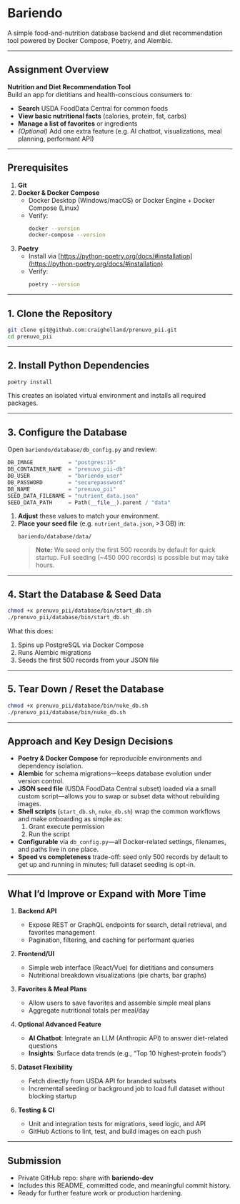 # Bariendo

A simple food-and-nutrition database backend and diet recommendation tool powered by Docker Compose, Poetry, and Alembic.

---

## Assignment Overview

**Nutrition and Diet Recommendation Tool**  
Build an app for dietitians and health-conscious consumers to:
- **Search** USDA FoodData Central for common foods  
- **View basic nutritional facts** (calories, protein, fat, carbs)  
- **Manage a list of favorites** or ingredients  
- _(Optional)_ Add one extra feature (e.g. AI chatbot, visualizations, meal planning, performant API)

---

## Prerequisites

1. **Git**  
2. **Docker & Docker Compose**  
   - Docker Desktop (Windows/macOS) or Docker Engine + Docker Compose (Linux)  
   - Verify:
     ```bash
     docker --version
     docker-compose --version
     ```
3. **Poetry**  
   - Install via [https://python-poetry.org/docs/#installation](https://python-poetry.org/docs/#installation)  
   - Verify:
     ```bash
     poetry --version
     ```

---

## 1. Clone the Repository

```bash
git clone git@github.com:craigholland/prenuvo_pii.git
cd prenuvo_pii
```

---

## 2. Install Python Dependencies

```bash
poetry install
```

This creates an isolated virtual environment and installs all required packages.

---

## 3. Configure the Database

Open `bariendo/database/db_config.py` and review:

```python
DB_IMAGE           = "postgres:15"
DB_CONTAINER_NAME  = "prenuvo_pii-db"
DB_USER            = "bariendo_user"
DB_PASSWORD        = "securepassword"
DB_NAME            = "prenuvo_pii"
SEED_DATA_FILENAME = "nutrient_data.json"
SEED_DATA_PATH     = Path(__file__).parent / "data"
```

1. **Adjust** these values to match your environment.  
2. **Place your seed file** (e.g. `nutrient_data.json`, >3 GB) in:
   ```
   bariendo/database/data/
   ```
   > **Note:** We seed only the first 500 records by default for quick startup. Full seeding (~450 000 records) is possible but may take hours.

---

## 4. Start the Database & Seed Data

```bash
chmod +x prenuvo_pii/database/bin/start_db.sh
./prenuvo_pii/database/bin/start_db.sh
```

What this does:
1. Spins up PostgreSQL via Docker Compose  
2. Runs Alembic migrations  
3. Seeds the first 500 records from your JSON file

---

## 5. Tear Down / Reset the Database

```bash
chmod +x prenuvo_pii/database/bin/nuke_db.sh
./prenuvo_pii/database/bin/nuke_db.sh
```

---

## Approach and Key Design Decisions

- **Poetry & Docker Compose** for reproducible environments and dependency isolation.  
- **Alembic** for schema migrations—keeps database evolution under version control.  
- **JSON seed file** (USDA FoodData Central subset) loaded via a small custom script—allows you to swap or subset data without rebuilding images.  
- **Shell scripts** (`start_db.sh`, `nuke_db.sh`) wrap the common workflows and make onboarding as simple as:
  1. Grant execute permission  
  2. Run the script  
- **Configurable** via `db_config.py`—all Docker-related settings, filenames, and paths live in one place.  
- **Speed vs completeness** trade-off: seed only 500 records by default to get up and running in minutes; full dataset seeding is opt-in.

---

## What I’d Improve or Expand with More Time

1. **Backend API**  
   - Expose REST or GraphQL endpoints for search, detail retrieval, and favorites management  
   - Pagination, filtering, and caching for performant queries  

2. **Frontend/UI**  
   - Simple web interface (React/Vue) for dietitians and consumers  
   - Nutritional breakdown visualizations (pie charts, bar graphs)  

3. **Favorites & Meal Plans**  
   - Allow users to save favorites and assemble simple meal plans  
   - Aggregate nutritional totals per meal/day  

4. **Optional Advanced Feature**  
   - **AI Chatbot**: Integrate an LLM (Anthropic API) to answer diet-related questions  
   - **Insights**: Surface data trends (e.g., “Top 10 highest-protein foods”)  

5. **Dataset Flexibility**  
   - Fetch directly from USDA API for branded subsets  
   - Incremental seeding or background job to load full dataset without blocking startup  

6. **Testing & CI**  
   - Unit and integration tests for migrations, seed logic, and API  
   - GitHub Actions to lint, test, and build images on each push

---

## Submission

- Private GitHub repo: share with **bariendo-dev**  
- Includes this README, committed code, and meaningful commit history.  
- Ready for further feature work or production hardening.
